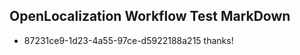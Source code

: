 ## OpenLocalization Workflow Test MarkDown

* 87231ce9-1d23-4a55-97ce-d5922188a215 
thanks!



<!--HONumber=Jan16_HO4-->
